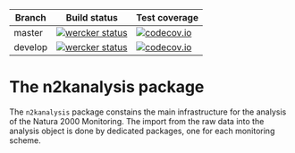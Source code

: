 **Branch** | **Build status** | **Test coverage**
-- | -- | --
master | [![wercker status](https://app.wercker.com/status/9f6c69b5cc40a32aeffeb5e8ee42b552/s/master "wercker status master branch")](https://app.wercker.com/project/bykey/9f6c69b5cc40a32aeffeb5e8ee42b552) | [![codecov.io](http://codecov.io/bitbucket/thierry_onkelinx/n2khelper/coverage.svg?branch=master)](http://codecov.io/bitbucket/thierry_onkelinx/n2khelper?branch=master)
develop | [![wercker status](https://app.wercker.com/status/9f6c69b5cc40a32aeffeb5e8ee42b552/s/develop "wercker status develop branch")](https://app.wercker.com/project/bykey/9f6c69b5cc40a32aeffeb5e8ee42b552) | [![codecov.io](http://codecov.io/bitbucket/thierry_onkelinx/n2khelper/coverage.svg?branch=develop)](http://codecov.io/bitbucket/thierry_onkelinx/n2khelper?branch=develop)

# The n2kanalysis package

The `n2kanalysis` package constains the main infrastructure for the analysis of the Natura 2000 Monitoring. The import from the raw data into the analysis object is done by dedicated packages, one for each monitoring scheme.
